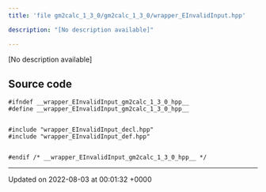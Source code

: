 ```yaml
---
title: 'file gm2calc_1_3_0/gm2calc_1_3_0/wrapper_EInvalidInput.hpp'

description: "[No description available]"

---
```







[No description available]




## Source code

```
#ifndef __wrapper_EInvalidInput_gm2calc_1_3_0_hpp__
#define __wrapper_EInvalidInput_gm2calc_1_3_0_hpp__


#include "wrapper_EInvalidInput_decl.hpp"
#include "wrapper_EInvalidInput_def.hpp"


#endif /* __wrapper_EInvalidInput_gm2calc_1_3_0_hpp__ */
```


-------------------------------

Updated on 2022-08-03 at 00:01:32 +0000
